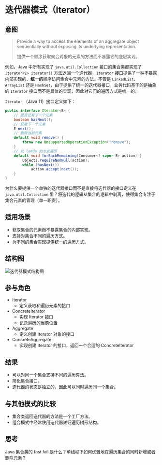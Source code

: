 # 迭代器模式（Iterator）

## 意图

> Provide a way to access the elements of an aggregate object sequentially without exposing its underlying representation.
>
> 提供一个顺序获取聚合对象的元素的方法而不暴露它的底层实现。

例如，Java 中所有实现了 `java.util.Collection` 接口的集合类都实现了 `Iterator<E> iterator()` 方法返回一个迭代器，`Iterator` 接口提供了一种不暴露内部实现的、**统一的**顺序访问集合中元素的方法。不管是 `LinkedList`、 `ArrayList` 还是 `HashSet`，由于提供了统一的迭代器接口，业务代码基于的是抽象的 `Iterator` 接口而不是具体的实现，因此对它们的遍历方式是统一的。

`Iterator` （Java 11）接口定义如下：

```java
public interface Iterator<E> {
    // 是否还有下一个元素
    boolean hasNext();
    // 获取下一个元素
    E next();
    // 删除当前元素
    default void remove() {
        throw new UnsupportedOperationException("remove");
    }
    // 以 lamda 的方式遍历
    default void forEachRemaining(Consumer<? super E> action) {
        Objects.requireNonNull(action);
        while (hasNext())
            action.accept(next());
    }
}
```

为什么要提供一个单独的迭代器接口而不是直接将迭代器的接口定义在 `java.util.Collection` 里？将迭代的逻辑从集合的逻辑中剥离，使得集合专注于集合元素的管理（单一职责）。

## 适用场景

- 获取集合的元素而不暴露集合的内部实现。
- 支持对集合不同的遍历方式。
- 为不同的集合实现提供统一的遍历方式。

## 结构图

![迭代器模式结构图](https://youdu-markdown.oss-cn-shanghai.aliyuncs.com/20191205170338.png)

## 参与角色

- Iterator
  - 定义获取和遍历元素的接口
- ConcreteIterator
  - 实现 Iterator 接口
  - 记录遍历的当前位置
- Aggregate
  - 定义创建 Iterator 对象的接口
- ConcreteAggregate
  - 实现创建 Iterator 的接口，返回一个合适的 ConcreteIterator

## 结果

- 可以对同一个集合支持不同的遍历算法。
- 简化集合接口。
- 迭代器的状态是独立的，因此可以同时遍历同一个集合。

## 与其他模式的比较

- 集合类返回迭代器的方法是一个工厂方法。
- 组合模式中经常使用迭代器递归遍历树形结构。

## 思考

Java 集合类的 fast fail 是什么？单线程下如何优雅地在遍历集合的同时新增或者删除元素？